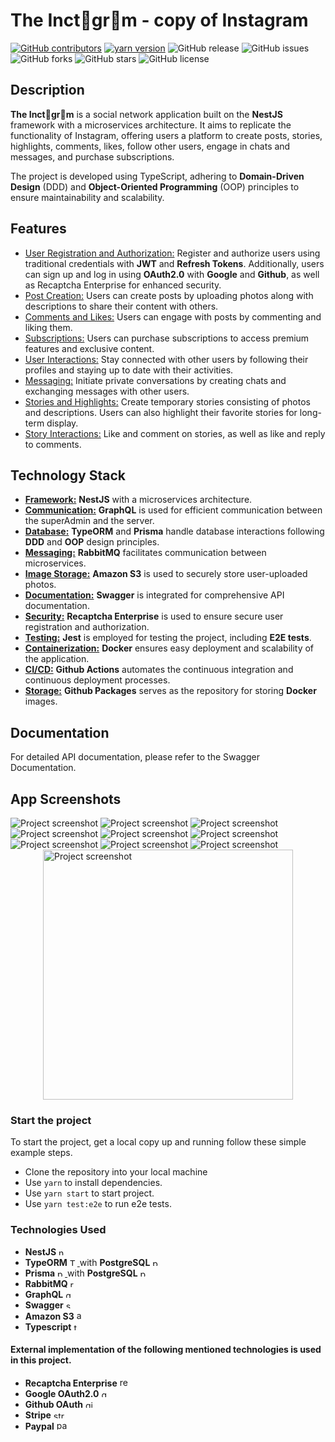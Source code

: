 # The  Inct🍊gr🍊m  - copy of Instagram
[![GitHub contributors](https://img.shields.io/github/contributors/Alexsandr3/Inctagram.svg)](https://github.com/Alexsandr3/Inctagram/graphs/contributors)
[![yarn version](https://badge.fury.io/js/yarn.svg)](https://badge.fury.io/js/yarn)
![GitHub release](https://img.shields.io/github/release/Alexsandr3/Inctagram.svg)
![GitHub issues](https://img.shields.io/github/issues/Alexsandr3/Inctagram.svg)
![GitHub forks](https://img.shields.io/github/forks/Alexsandr3/Inctagram.svg)
![GitHub stars](https://img.shields.io/github/stars/Alexsandr3/Inctagram.svg)
![GitHub license](https://img.shields.io/github/license/Alexsandr3/Inctagram.svg)

## Description

**The Inct🍊gr🍊m** is a social network application built on the **NestJS** framework with a microservices architecture. 
It aims to replicate the functionality of Instagram, offering users a platform to create posts, stories, highlights, comments, likes, follow other users, engage in chats and messages, and purchase subscriptions.

The project is developed using TypeScript, adhering to **Domain-Driven Design** (DDD) and **Object-Oriented Programming** (OOP) principles to ensure maintainability and scalability.


## Features

- [User Registration and Authorization:](#user-registration-and-authorization)
Register and authorize users using traditional credentials with **JWT** and **Refresh Tokens**. 
Additionally, users can sign up and log in using **OAuth2.0** with **Google** and **Github**, as well as Recaptcha Enterprise for enhanced security.
- [Post Creation:](#post-creation)
Users can create posts by uploading photos along with descriptions to share their content with others.
- [Comments and Likes:](#comments-and-likes)
Users can engage with posts by commenting and liking them.
- [Subscriptions:](#subscriptions)
Users can purchase subscriptions to access premium features and exclusive content.
- [User Interactions:](#user-interactions)
Stay connected with other users by following their profiles and staying up to date with their activities.
- [Messaging:](#messaging)
Initiate private conversations by creating chats and exchanging messages with other users.
- [Stories and Highlights:](#stories-and-highlights)
Create temporary stories consisting of photos and descriptions. Users can also highlight their favorite stories for long-term display.
- [Story Interactions:](#story-interactions)
Like and comment on stories, as well as like and reply to comments.

## Technology Stack

- [**Framework:**](#framework)
  **NestJS** with a microservices architecture.
- [**Communication:**](#communication)
  **GraphQL** is used for efficient communication between the superAdmin and the server.
- [**Database:**](#database)
  **TypeORM** and **Prisma** handle database interactions following **DDD** and **OOP** design principles.
- [**Messaging:**](#messaging)
  **RabbitMQ** facilitates communication between microservices.
- [**Image Storage:**](#image-storage)
  **Amazon S3** is used to securely store user-uploaded photos.
- [**Documentation:**](#documentation)
  **Swagger** is integrated for comprehensive API documentation.
- [**Security:**](#security)
  **Recaptcha Enterprise** is used to ensure secure user registration and authorization.
- [**Testing:**](#testing)
  **Jest** is employed for testing the project, including **E2E tests**.
- [**Containerization:**](#containerization)
  **Docker** ensures easy deployment and scalability of the application.
- [**CI/CD:**](#cicd)
  **Github Actions** automates the continuous integration and continuous deployment processes.
- [**Storage:**](#storage)
  **Github Packages** serves as the repository for storing **Docker** images.

## Documentation
For detailed API documentation, please refer to the Swagger Documentation.

## App Screenshots

![Project screenshot](assets/images/screens/10.png)
![Project screenshot](assets/images/screens/1.png)
![Project screenshot](assets/images/screens/2.png)
![Project screenshot](assets/images/screens/3.png)
![Project screenshot](assets/images/screens/4.png)
![Project screenshot](assets/images/screens/5.png)
![Project screenshot](assets/images/screens/6.png)
![Project screenshot](assets/images/screens/7.png)
![Project screenshot](assets/images/screens/8.png)
<img src="assets/images/screens/9.png" alt="Project screenshot" width="400" style="display: block; margin: 0 auto;">


### Start the project

To start the project, get a local copy up and running follow these simple example steps.
- Clone the repository into your local machine
- Use `yarn` to install dependencies.
- Use `yarn start` to start project.
- Use `yarn test:e2e` to run e2e tests.

### Technologies Used

- **NestJS** <a href="https://nestjs.com" target="_blank" rel="noreferrer">
  <img src="assets/images/iconc/nestjs-plain.svg" alt="nestjs" width="12" height="12"/> </a>
- **TypeORM**  <a href="https://typeorm.io" target="_blank" rel="noreferrer">
  <img src="assets/images/iconc/typeOrm.svg" alt="TypeORM" width="12" height="12"/> </a> with **PostgreSQL** <a href="https://www.postgresql.org" target="_blank" rel="noreferrer">
  <img src="assets/images/iconc/postgresql-original.svg" alt="postgresql" width="12" height="12"/> </a>
- **Prisma** <a href="https://prisma.io" target="_blank" rel="noreferrer">
  <img src="assets/images/iconc/Prisma-DarkSymbol.svg" alt="prisma" width="12" height="12"/> </a> with **PostgreSQL** <a href="https://www.postgresql.org" target="_blank" rel="noreferrer">
  <img src="assets/images/iconc/postgresql-original.svg" alt="postgresql" width="12" height="12"/> </a>
- **RabbitMQ** <a href="https://www.rabbitmq.com" target="_blank" rel="noreferrer">
  <img src="assets/images/iconc/rabbitmq.svg" alt="rabbitmq" width="12" height="12"/> </a>
- **GraphQL** <a href="https://graphql.org" target="_blank" rel="noreferrer">
  <img src="assets/images/iconc/graphql.svg" alt="graphql" width="12" height="12"/> </a>
- **Swagger** <a href="https://swagger.io" target="_blank" rel="noreferrer">
  <img src="assets/images/iconc/swagger.svg" alt="swagger" width="12" height="12"/> </a>
- **Amazon S3**  <a href="https://aws.amazon.com/?nc2=h_lg" target="_blank" rel="noreferrer">
  <img src="assets/images/iconc/aws.svg" alt="aws" width="15" height="15"/> </a>
- **Typescript**  <a href="https://www.typescriptlang.org" target="_blank" rel="noreferrer">
  <img src="assets/images/iconc/typescript-original.svg" alt="typescript" width="12" height="12"/> </a> 


#### External implementation of the following mentioned technologies is used in this project.

- **Recaptcha Enterprise** <a href="https://www.google.com/recaptcha/about/" target="_blank" rel="noreferrer">
  <img src="assets/images/iconc/recaptcha.svg" alt="recaptcha" width="15" height="15"/> </a>
- **Google OAuth2.0** <a href="https://developers.google.com/identity/protocols/oauth2" target="_blank" rel="noreferrer">
  <img src="assets/images/iconc/google.svg" alt="google" width="12" height="12"/> </a>
- **Github OAuth** <a href="https://docs.github.com/en/developers/apps/authorizing-oauth-apps" target="_blank" rel="noreferrer">
  <img src="assets/images/iconc/github.svg" alt="github" width="12" height="12"/> </a>
- **Stripe** <a href="https://stripe.com" target="_blank" rel="noreferrer">
  <img src="assets/images/iconc/stripe.svg" alt="stripe" width="20" height="12"/> </a>
- **Paypal** <a href="https://www.paypal.com" target="_blank" rel="noreferrer">
  <img src="assets/images/iconc/paypal.svg" alt="paypal" width="20" height="15"/> </a>
